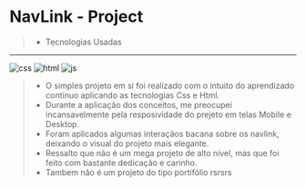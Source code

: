 # NavLink - Project     
>- Tecnologias Usadas
---------------------
 ![css](https://github.com/user-attachments/assets/c9bc3a04-f7cf-4ae7-b88f-f793c5fa974d)
 ![html](https://github.com/user-attachments/assets/8e2a2b06-8e58-477d-9801-71e07bae4adf)
![js](https://github.com/user-attachments/assets/df38f6f9-1093-4710-9fee-6ec15d3f0fe8)


>- O simples projeto em si foi realizado com o intuito do aprendizado contínuo aplicando as tecnologias Css e Html.
>- Durante a aplicação dos conceitos, me preocupei incansavelmente pela resposividade do prejeto em telas Mobile e Desktop.
>- Foram aplicados algumas interaçãos bacana sobre os navlink, deixando o visual do projeto mais elegante.
>- Ressalto que não é um mega projeto de alto nível, mas que foi feito com bastante dedicação e carinho.
>- Tambem não é um projeto do tipo portifólio rsrsrs


